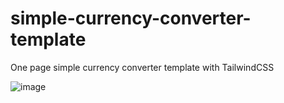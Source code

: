# simple-currency-converter-template
One page simple currency converter template with TailwindCSS

![image](https://user-images.githubusercontent.com/117532693/224064669-75766cb9-5b95-4108-bb79-ae4fb47fa642.png)
